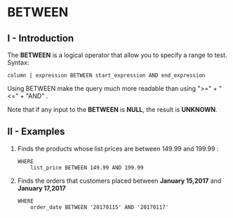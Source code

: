 # BETWEEN
## I - Introduction
The __BETWEEN__ is a logical operator that allow you to specify a range to test.
Syntax:
```
column | expression BETWEEN start_expression AND end_expression
```
Using BETWEEN make the query much more readable than using ">=" + "<=" + "AND" .

Note that if any input to the __BETWEEN__ is __NULL__, the result is __UNKNOWN__.

## II - Examples
1. Finds the products whose list prices are between 149.99 and 199.99 : 
    ```
    WHERE
        list_price BETWEEN 149.99 AND 199.99
    ```
2. Finds the orders that customers placed between __January 15,2017__ and __January 17,2017__
    ```
    WHERE
        order_date BETWEEN '20170115' AND '20170117'
    ```
    